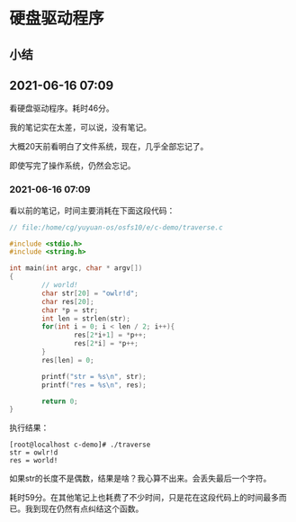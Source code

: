 # 硬盘驱动程序



## 小结

## 2021-06-16 07:09

看硬盘驱动程序。耗时46分。

我的笔记实在太差，可以说，没有笔记。

大概20天前看明白了文件系统，现在，几乎全部忘记了。

即使写完了操作系统，仍然会忘记。

### 2021-06-16 07:09

看以前的笔记，时间主要消耗在下面这段代码：

```c
// file:/home/cg/yuyuan-os/osfs10/e/c-demo/traverse.c

#include <stdio.h>
#include <string.h>

int main(int argc, char * argv[])
{
        // world!
        char str[20] = "owlr!d";
        char res[20];
        char *p = str;
        int len = strlen(str);
        for(int i = 0; i < len / 2; i++){
                res[2*i+1] = *p++;
                res[2*i] = *p++;
        }
        res[len] = 0;

        printf("str = %s\n", str);
        printf("res = %s\n", res);

        return 0;
}
```

执行结果：

```shell
[root@localhost c-demo]# ./traverse
str = owlr!d
res = world!
```

如果str的长度不是偶数，结果是啥？我心算不出来。会丢失最后一个字符。

耗时59分。在其他笔记上也耗费了不少时间，只是花在这段代码上的时间最多而已。我到现在仍然有点纠结这个函数。